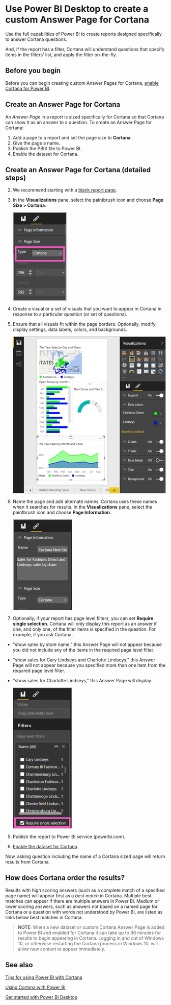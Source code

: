 ﻿<properties
   pageTitle="Create custom Power BI answer cards for Cortana"
   description="Create custom answer cards for Cortana in Power BI Desktop"
   services="powerbi"
   documentationCenter=""
   authors="mihart"  
   manager="mblythe"
   editor=""
   tags=""
   qualityFocus="no"
   qualityDate=""/>

<tags
   ms.service="powerbi"
   ms.devlang="NA"
   ms.topic="article"
   ms.tgt_pltfrm="NA"
   ms.workload="powerbi"
   ms.date="02/23/2016"
   ms.author="mihart"/>


# Use Power BI Desktop to create a custom Answer Page for Cortana

Use the full capabilities of Power BI to create reports designed specifically to answer Cortana questions.

And, if the report has a filter, Cortana will understand questions that specify items in the filters' list, and apply the filter on-the-fly.

## Before you begin

Before you can begin creating custom Answer Pages for Cortana, [enable Cortana for Power BI](powerbi-service-cortana-enable.md).  

## Create an Answer Page for Cortana
An *Answer Page* in a report is sized specifically for Cortana so that Cortana can show it as an answer to a question.  To create an Answer Page for Cortana:

1. Add a page to a report and set the page size to **Cortana**.
2. Give the page a name.
3. Publish the PBIX file to Power BI.
4. Enable the dataset for Cortana.

## Create an Answer Page for Cortana (detailed steps)

2. We recommend starting with a [blank report page](powerbi-service-add-a-page-to-a-report.md).

3. In the **Visualizations** pane, select the paintbrush icon and choose **Page Size > Cortana**.

    ![](media/powerbi-service-cortana-desktop-entity-cards/PBI-cortana-page-size.png)

4. Create a visual or a set of visuals that you want to appear in Cortana in response to a particular question (or set of questions).

5. Ensure that all visuals fit within the page borders.  Optionally, modify display settings, data labels, colors, and backgrounds.  

    ![](media/powerbi-service-cortana-desktop-entity-cards/PBI_Cortana_modify.png)

4. Name the page and add alternate names.  Cortana uses these names when it searches for results. In the **Visualizations** pane, select the paintbrush icon and choose **Page Information**.

    ![](media/powerbi-service-cortana-desktop-entity-cards/PBI_cortana_names_new.png)

6. Optionally, if your report has page level filters, you can set **Require single selection**. Cortana will only display this report as an answer if one, and only one, of the filter items is specified in the question.  For example, if you ask Cortana:

  - "show sales by store name," this Answer Page will not appear because you did not include any of the items in the required page level filter.

  - "show sales for Cary Lindseys and Charlotte Lindseys," this Answer Page will not appear because you specified more than one item from the required page level filter.

  - "show sales for Charlotte Lindseys," this Answer Page will display.

      ![](media/powerbi-service-cortana-desktop-entity-cards/PBI-cortana-single-selection.png)

5. Publish the report to Power BI service (powerbi.com).

6. [Enable the dataset for Cortana](powerbi-service-cortana-enable.md).

Now, asking question including the name of a Cortana sized page will return results from Cortana.

## How does Cortana order the results?

Results with high scoring answers (such as a complete match of a specified page name) will appear first as a *best match* in Cortana. Multiple best matches can appear if there are multiple answers in Power BI. Medium or lower scoring answers, such as answers not based on a named page for Cortana or a question with words not understood by Power BI, are listed as links below best matches in Cortana.

>**NOTE**: When a new dataset or custom Cortana Answer Page is added to Power BI and enabled for Cortana it can take up to 30 minutes for results to begin appearing in Cortana. Logging in and out of Windows 10, or otherwise restarting the Cortana process in Windows 10, will allow new content to appear immediately.


## See also

[Tips for using Power BI with Cortana](powerbi-service-cortana-ask-questions.md)

[Using Cortana with Power BI](powerbi-service-cortana-intro.md)

[Get started with Power BI Desktop](powerbi-desktop-getting-started.md)
